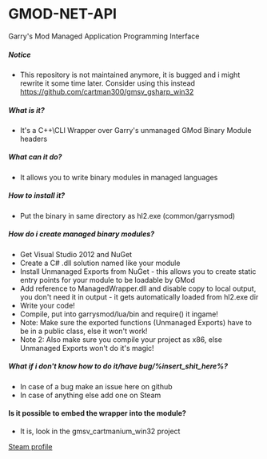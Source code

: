 GMOD-NET-API
============

Garry's Mod Managed Application Programming Interface

##### Notice
* This repository is not maintained anymore, it is bugged and i might rewrite it some time later. Consider using this instead
https://github.com/cartman300/gmsv_gsharp_win32

##### What is it?
* It's a C++\CLI Wrapper over Garry's unmanaged GMod Binary Module headers

##### What can it do?
* It allows you to write binary modules in managed languages

##### How to install it?
* Put the binary in same directory as hl2.exe (common/garrysmod)

##### How do i create managed binary modules?
* Get Visual Studio 2012 and NuGet
* Create a C# .dll solution named like your module
* Install Unmanaged Exports from NuGet - this allows you to create static entry points for your module to be loadable by GMod
* Add reference to ManagedWrapper.dll and disable copy to local output, you don't need it in output - it gets automatically loaded from hl2.exe dir
* Write your code!
* Compile, put into garrysmod/lua/bin and require() it ingame!
* Note: Make sure the exported functions (Unmanaged Exports) have to be in a public class, else it won't work!
* Note 2: Also make sure you compile your project as x86, else Unmanaged Exports won't do it's magic!

##### What if i don't know how to do it/have bug/%insert_shit_here%?
* In case of a bug make an issue here on github
* In case of anything else add one on Steam

#### Is it possible to embed the wrapper into the module?
* It is, look in the gmsv_cartmanium_win32 project

[Steam profile](http://steamcommunity.com/id/cartman300/)
